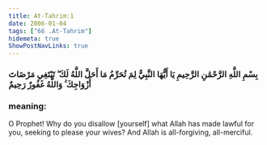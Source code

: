 ```yaml
---
title: At-Tahrim:1
date: 2006-01-04
tags: ["66 .At-Tahrim"]
hidemeta: true 
ShowPostNavLinks: true 
---
```

### بِسْمِ اللَّهِ الرَّحْمَٰنِ الرَّحِيمِ يَا أَيُّهَا النَّبِيُّ لِمَ تُحَرِّمُ مَا أَحَلَّ اللَّهُ لَكَ ۖ تَبْتَغِي مَرْضَاتَ أَزْوَاجِكَ ۚ وَاللَّهُ غَفُورٌ رَحِيمٌ
### meaning: 
O Prophet! Why do you disallow [yourself] what Allah has made lawful for you, seeking to please your wives? And Allah is all-forgiving, all-merciful.
